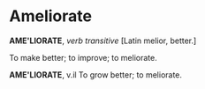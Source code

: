 # Ameliorate

**AME'LIORATE**, _verb transitive_ \[Latin melior, better.\]

To make better; to improve; to meliorate.

**AME'LIORATE**, v.il To grow better; to meliorate.
